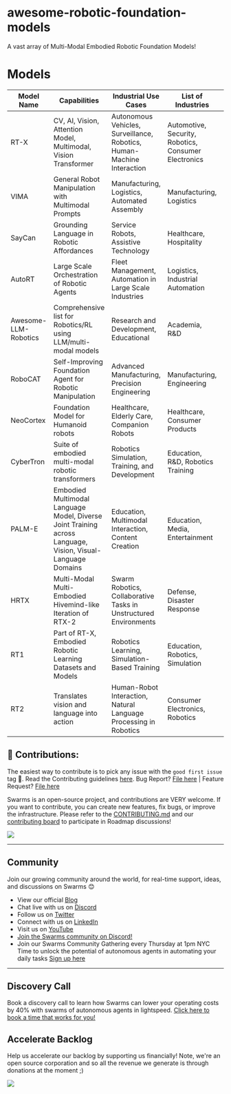 # awesome-robotic-foundation-models
A vast array of Multi-Modal Embodied Robotic Foundation Models!

# Models

| Model Name              | Capabilities                                                                                                    | Industrial Use Cases                                                                              | List of Industries                                  | Production Metadata          |
|-------------------------|-----------------------------------------------------------------------------------------------------------------|---------------------------------------------------------------------------------------------------|-----------------------------------------------------|-----------------------------|
| RT-X                    | CV, AI, Vision, Attention Model, Multimodal, Vision Transformer                                                 | Autonomous Vehicles, Surveillance, Robotics, Human-Machine Interaction                            | Automotive, Security, Robotics, Consumer Electronics | High performance, scalable   |
| VIMA                    | General Robot Manipulation with Multimodal Prompts                                                              | Manufacturing, Logistics, Automated Assembly                                                      | Manufacturing, Logistics                            | Modular, adaptable           |
| SayCan                  | Grounding Language in Robotic Affordances                                                                       | Service Robots, Assistive Technology                                                              | Healthcare, Hospitality                             | Easy integration             |
| AutoRT                  | Large Scale Orchestration of Robotic Agents                                                                     | Fleet Management, Automation in Large Scale Industries                                            | Logistics, Industrial Automation                    | Scalable, robust             |
| Awesome-LLM-Robotics    | Comprehensive list for Robotics/RL using LLM/multi-modal models                                                 | Research and Development, Educational                                                             | Academia, R&D                                       | Research-oriented            |
| RoboCAT                 | Self-Improving Foundation Agent for Robotic Manipulation                                                        | Advanced Manufacturing, Precision Engineering                                                     | Manufacturing, Engineering                          | Self-learning capabilities   |
| NeoCortex               | Foundation Model for Humanoid robots                                                                            | Healthcare, Elderly Care, Companion Robots                                                        | Healthcare, Consumer Products                       | High adaptability            |
| CyberTron               | Suite of embodied multi-modal robotic transformers                                                              | Robotics Simulation, Training, and Development                                                    | Education, R&D, Robotics Training                   | Plug and play, extensible    |
| PALM-E                  | Embodied Multimodal Language Model, Diverse Joint Training across Language, Vision, Visual-Language Domains    | Education, Multimodal Interaction, Content Creation                                                | Education, Media, Entertainment                     | Internet-scale training data |
| HRTX                    | Multi-Modal Multi-Embodied Hivemind-like Iteration of RTX-2                                                     | Swarm Robotics, Collaborative Tasks in Unstructured Environments                                   | Defense, Disaster Response                          | Distributed processing       |
| RT1                     | Part of RT-X, Embodied Robotic Learning Datasets and Models                                                     | Robotics Learning, Simulation-Based Training                                                      | Education, Robotics, Simulation                      | Customizable, data-driven    |
| RT2                     | Translates vision and language into action                                                                      | Human-Robot Interaction, Natural Language Processing in Robotics                                   | Consumer Electronics, Robotics                       | Intuitive interface          |


## 🫶 Contributions:

The easiest way to contribute is to pick any issue with the `good first issue` tag 💪. Read the Contributing guidelines [here](/CONTRIBUTING.md). Bug Report? [File here](https://github.com/swarms/gateway/issues) | Feature Request? [File here](https://github.com/swarms/gateway/issues)

Swarms is an open-source project, and contributions are VERY welcome. If you want to contribute, you can create new features, fix bugs, or improve the infrastructure. Please refer to the [CONTRIBUTING.md](https://github.com/kyegomez/swarms/blob/master/CONTRIBUTING.md) and our [contributing board](https://github.com/users/kyegomez/projects/1) to participate in Roadmap discussions!

<a href="https://github.com/kyegomez/swarms/graphs/contributors">
  <img src="https://contrib.rocks/image?repo=kyegomez/swarms" />
</a>

----

## Community

Join our growing community around the world, for real-time support, ideas, and discussions on Swarms 😊 

- View our official [Blog](https://swarms.apac.ai)
- Chat live with us on [Discord](https://discord.gg/kS3rwKs3ZC)
- Follow us on [Twitter](https://twitter.com/kyegomez)
- Connect with us on [LinkedIn](https://www.linkedin.com/company/the-swarm-corporation)
- Visit us on [YouTube](https://www.youtube.com/channel/UC9yXyitkbU_WSy7bd_41SqQ)
- [Join the Swarms community on Discord!](https://discord.gg/AJazBmhKnr)
- Join our Swarms Community Gathering every Thursday at 1pm NYC Time to unlock the potential of autonomous agents in automating your daily tasks [Sign up here](https://lu.ma/5p2jnc2v)

---

## Discovery Call
Book a discovery call to learn how Swarms can lower your operating costs by 40% with swarms of autonomous agents in lightspeed. [Click here to book a time that works for you!](https://calendly.com/swarm-corp)


## Accelerate Backlog
Help us accelerate our backlog by supporting us financially! Note, we're an open source corporation and so all the revenue we generate is through donations at the moment ;)

<a href="https://polar.sh/kyegomez"><img src="https://polar.sh/embed/fund-our-backlog.svg?org=kyegomez" /></a>

